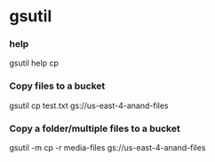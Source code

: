 # gsutil

### help
gsutil help cp

### Copy files to a bucket
gsutil cp test.txt gs://us-east-4-anand-files

### Copy a folder/multiple files to a bucket
gsutil -m cp -r media-files gs://us-east-4-anand-files

